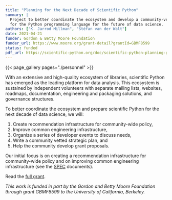 ```yaml
---
title: "Planning for the Next Decade of Scientific Python"
summary: |
  Project to better coordinate the ecosystem and develop a community-vetted decadal plan
  for the Python programming language for the future of data science.
authors: ["K. Jarrod Millman", "Stéfan van der Walt"]
date: 2021-04-21
funder: Gordon & Betty Moore Foundation
funder_url: https://www.moore.org/grant-detail?grantId=GBMF8599
status: funded
pdf_url: https://scientific-python.org/doc/scientific-python-planning-grant-2020.pdf
---
```


{{< page_gallery pages="./personnel" >}}

With an extensive and high-quality ecosystem of libraries, scientific Python
has emerged as the leading platform for data analysis.
This ecosystem is sustained by independent volunteers with separate mailing
lists, websites, roadmaps, documentation, engineering and packaging solutions,
and governance structures.

To better coordinate the ecosystem and prepare scientific Python
for the next decade of data science, we will:

1. Create recommendation infrastructure for community-wide policy,
2. Improve common engineering infrastructure,
3. Organize a series of developer events to discuss needs,
4. Write a community vetted strategic plan, and
5. Help the community develop grant proposals.

Our initial focus is on creating a recommendation infrastructure for
community-wide policy and on improving common engineering infrastructure
(see the [SPEC](https://specs.scientific-python.org) documents).

Read the [full grant](../../doc/scientific-python-planning-grant-2020.pdf).

_This work is funded in part by the Gordon and Betty Moore Foundation through
grant GBMF8599 to the University of California, Berkeley._
